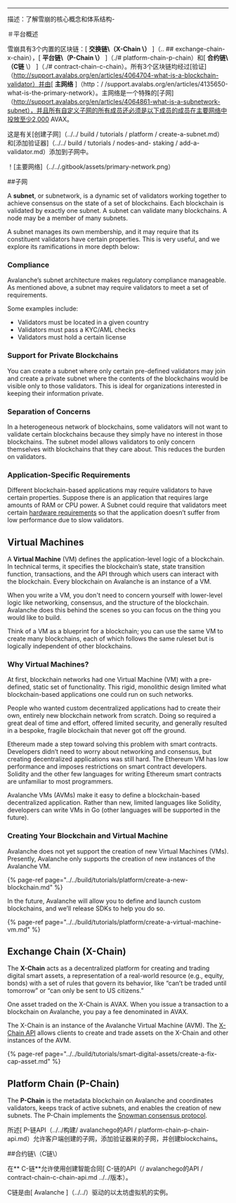 ---
描述：了解雪崩的核心概念和体系结构-


＃平台概述

雪崩具有3个内置的区块链：[ **交换链\（X-Chain \）** ]（.. ## exchange-chain-x-chain），[ **平台链\（P-Chain \）** ]（./# platform-chain-p-chain）和[ **合约链\（C链** \） ]（./# contract-chain-c-chain）。所有3个区块链均经过[验证]（http://support.avalabs.org/en/articles/4064704-what-is-a-blockchain-validator）并由[ **主网络** ]（http：/ /support.avalabs.org/en/articles/4135650-what-is-the-primary-network）。主网络是一个特殊的[子网]（http://support.avalabs.org/en/articles/4064861-what-is-a-subnetwork-subnet），并且所有自定义子网的所有成员还必须是以下成员的成员在主要网络中投放至少2,000 AVAX。

这是有关[创建子网]（../../ build / tutorials / platform / create-a-subnet.md）和[添加验证器]（../../ build / tutorials / nodes-and- staking / add-a-validator.md）添加到子网中。

！[主要网络]（../../.gitbook/assets/primary-network.png）

##子网

A **subnet**, or subnetwork, is a dynamic set of validators working together to achieve consensus on the state of a set of blockchains. Each blockchain is validated by exactly one subnet. A subnet can validate many blockchains. A node may be a member of many subnets.

A subnet manages its own membership, and it may require that its constituent validators have certain properties. This is very useful, and we explore its ramifications in more depth below:

### Compliance

Avalanche’s subnet architecture makes regulatory compliance manageable. As mentioned above, a subnet may require validators to meet a set of requirements.

Some examples include:

* Validators must be located in a given country
* Validators must pass a KYC/AML checks
* Validators must hold a certain license

### Support for Private Blockchains

You can create a subnet where only certain pre-defined validators may join and create a private subnet where the contents of the blockchains would be visible only to those validators. This is ideal for organizations interested in keeping their information private.

### Separation of Concerns

In a heterogeneous network of blockchains, some validators will not want to validate certain blockchains because they simply have no interest in those blockchains. The subnet model allows validators to only concern themselves with blockchains that they care about. This reduces the burden on validators.

### Application-Specific Requirements

Different blockchain-based applications may require validators to have certain properties. Suppose there is an application that requires large amounts of RAM or CPU power. A Subnet could require that validators meet certain [hardware requirements](http://support.avalabs.org/en/articles/4064879-technical-requirements-for-running-a-validator-node-on-avalanche) so that the application doesn’t suffer from low performance due to slow validators.

## Virtual Machines

A **Virtual Machine** \(VM\) defines the application-level logic of a blockchain. In technical terms, it specifies the blockchain’s state, state transition function, transactions, and the API through which users can interact with the blockchain. Every blockchain on Avalanche is an instance of a VM.

When you write a VM, you don't need to concern yourself with lower-level logic like networking, consensus, and the structure of the blockchain. Avalanche does this behind the scenes so you can focus on the thing you would like to build.

Think of a VM as a blueprint for a blockchain; you can use the same VM to create many blockchains, each of which follows the same ruleset but is logically independent of other blockchains.

### Why Virtual Machines?

At first, blockchain networks had one Virtual Machine \(VM\) with a pre-defined, static set of functionality. This rigid, monolithic design limited what blockchain-based applications one could run on such networks.

People who wanted custom decentralized applications had to create their own, entirely new blockchain network from scratch. Doing so required a great deal of time and effort, offered limited security, and generally resulted in a bespoke, fragile blockchain that never got off the ground.

Ethereum made a step toward solving this problem with smart contracts. Developers didn’t need to worry about networking and consensus, but creating decentralized applications was still hard. The Ethereum VM has low performance and imposes restrictions on smart contract developers. Solidity and the other few languages for writing Ethereum smart contracts are unfamiliar to most programmers.

Avalanche VMs \(AVMs\) make it easy to define a blockchain-based decentralized application. Rather than new, limited languages like Solidity, developers can write VMs in Go \(other languages will be supported in the future\).

### Creating Your Blockchain and Virtual Machine

Avalanche does not yet support the creation of new Virtual Machines \(VMs\). Presently, Avalanche only supports the creation of new instances of the Avalanche VM.

{% page-ref page="../../build/tutorials/platform/create-a-new-blockchain.md" %}

In the future, Avalanche will allow you to define and launch custom blockchains, and we’ll release SDKs to help you do so.

{% page-ref page="../../build/tutorials/platform/create-a-virtual-machine-vm.md" %}

## Exchange Chain \(X-Chain\)

The **X-Chain** acts as a decentralized platform for creating and trading digital smart assets, a representation of a real-world resource \(e.g., equity, bonds\) with a set of rules that govern its behavior, like “can’t be traded until tomorrow” or “can only be sent to US citizens.”

One asset traded on the X-Chain is AVAX. When you issue a transaction to a blockchain on Avalanche, you pay a fee denominated in AVAX.

The X-Chain is an instance of the Avalanche Virtual Machine \(AVM\). The [X-Chain API](../../build/avalanchego-apis/exchange-chain-x-chain-api.md) allows clients to create and trade assets on the X-Chain and other instances of the AVM.

{% page-ref page="../../build/tutorials/smart-digital-assets/create-a-fix-cap-asset.md" %}

## Platform Chain \(P-Chain\)

The **P-Chain** is the metadata blockchain on Avalanche and coordinates validators, keeps track of active subnets, and enables the creation of new subnets. The P-Chain implements the [Snowman consensus protocol](../../#snowman-consensus-protocol).

所述[ P-链API（../../构建/ avalanchego的API / platform-chain-p-chain-api.md）允许客户端创建的子网，添加验证器来的子网，并创建blockchains。

##合约链\（C链\）

在** C-链**允许使用创建智能合同[ C-链的API（/ avalanchego的API / contract-chain-c-chain-api.md ../../版本）。

C链是由[ Avalanche ]（../../）驱动的以太坊虚拟机的实例。

<!--stackedit_data:
eyJoaXN0b3J5IjpbMTQwODExMDQxN119
-->